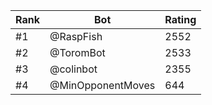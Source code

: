 Rank|Bot|Rating
---|---|---
#1|@RaspFish|2552
#2|@ToromBot|2533
#3|@colinbot|2355
#4|@MinOpponentMoves|644
